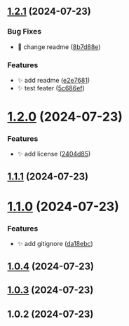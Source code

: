 ## [1.2.1](https://github.com/odinGitGmail/OdinGG-AutoCreateChangelog/compare/v1.2.0...v1.2.1) (2024-07-23)


### Bug Fixes

* 🐞 change readme ([8b7d88e](https://github.com/odinGitGmail/OdinGG-AutoCreateChangelog/commit/8b7d88ede5d489fb6b7ec2fedddf6c33cf012cc2))


### Features

* ✨ add readme ([e2e7681](https://github.com/odinGitGmail/OdinGG-AutoCreateChangelog/commit/e2e768152f8e0710baa9143b95725f55dbcdc68a))
* ✨ test feater ([5c686ef](https://github.com/odinGitGmail/OdinGG-AutoCreateChangelog/commit/5c686ef7b4f7fd09ed7c2edeb062394000a532fe))



# [1.2.0](https://github.com/odinGitGmail/OdinGG-AutoCreateChangelog/compare/v1.1.1...v1.2.0) (2024-07-23)


### Features

* ✨ add license ([2404d85](https://github.com/odinGitGmail/OdinGG-AutoCreateChangelog/commit/2404d85788c70327df59a744c08bc2a7c51c051d))



## [1.1.1](https://github.com/odinGitGmail/OdinGG-AutoCreateChangelog/compare/v1.1.0...v1.1.1) (2024-07-23)



# [1.1.0](https://github.com/odinGitGmail/OdinGG-AutoCreateChangelog/compare/v1.0.4...v1.1.0) (2024-07-23)


### Features

* ✨ add gitignore ([da18ebc](https://github.com/odinGitGmail/OdinGG-AutoCreateChangelog/commit/da18ebc9dd4644fe1fc858eb878785942bd71fd6))



## [1.0.4](https://github.com/odinGitGmail/OdinGG-AutoCreateChangelog/compare/v1.0.3...v1.0.4) (2024-07-23)



## [1.0.3](https://github.com/odinGitGmail/OdinGG-AutoCreateChangelog/compare/v1.0.2...v1.0.3) (2024-07-23)



## 1.0.2 (2024-07-23)



